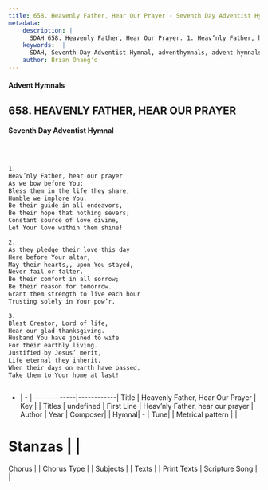 ```yaml
---
title: 658. Heavenly Father, Hear Our Prayer - Seventh Day Adventist Hymnal
metadata:
    description: |
      SDAH 658. Heavenly Father, Hear Our Prayer. 1. Heav’nly Father, hear our prayer As we bow before You: Bless them in the life they share, Humble we implore You. Be their guide in all endeavors, Be their hope that nothing severs; Constant source of love divine, Let Your love within them shine!
    keywords:  |
      SDAH, Seventh Day Adventist Hymnal, adventhymnals, advent hymnals, Heavenly Father, Hear Our Prayer, Heav’nly Father, hear our prayer 
    author: Brian Onang'o
---
```


#### Advent Hymnals
## 658. HEAVENLY FATHER, HEAR OUR PRAYER
#### Seventh Day Adventist Hymnal

```txt



1.
Heav’nly Father, hear our prayer
As we bow before You:
Bless them in the life they share,
Humble we implore You.
Be their guide in all endeavors,
Be their hope that nothing severs;
Constant source of love divine,
Let Your love within them shine!

2.
As they pledge their love this day
Here before Your altar,
May their hearts,, upon You stayed,
Never fail or falter.
Be their comfort in all sorrow;
Be their reason for tomorrow.
Grant them strength to live each hour
Trusting solely in Your pow’r.

3.
Blest Creator, Lord of life,
Hear our glad thanksgiving.
Husband You have joined to wife
For their earthly living.
Justified by Jesus’ merit,
Life eternal they inherit.
When their days on earth have passed,
Take them to Your home at last!



```

- |   -  |
-------------|------------|
Title | Heavenly Father, Hear Our Prayer |
Key |  |
Titles | undefined |
First Line | Heav’nly Father, hear our prayer |
Author | 
Year | 
Composer|  |
Hymnal|  - |
Tune|  |
Metrical pattern | |
# Stanzas |  |
Chorus |  |
Chorus Type |  |
Subjects |  |
Texts |  |
Print Texts | 
Scripture Song |  |
  
